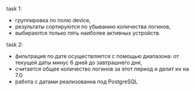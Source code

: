 task 1:
 - группировка по полю device,
 - результаты сортируются по убыванию количества логинов,
 - выбираются только пять наиболее активных устройств.

task 2:
 - фильтрация по дате осуществляется с помощью диапазона: от текущей даты минус 6 дней до завтрашнего дня,
 - считается общее количество логинов за этот период и делит их на 7.0
 - работа с датами реализованна под PostgreSQL
